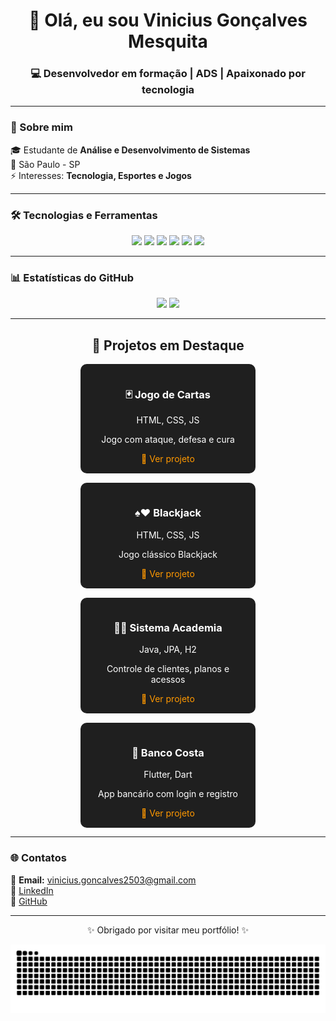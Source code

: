 <h1 align="center">👋 Olá, eu sou Vinicius Gonçalves Mesquita</h1>
<h3 align="center">💻 Desenvolvedor em formação | ADS | Apaixonado por tecnologia</h3>

---

### 🚀 Sobre mim
🎓 Estudante de **Análise e Desenvolvimento de Sistemas**  
📍 São Paulo - SP  
⚡ Interesses: **Tecnologia, Esportes e Jogos**

---

### 🛠️ Tecnologias e Ferramentas
<p align="center">
  <img src="https://img.shields.io/badge/Java-ED8B00?style=for-the-badge&logo=java&logoColor=white"/>
  <img src="https://img.shields.io/badge/Flutter-02569B?style=for-the-badge&logo=flutter&logoColor=white"/>
  <img src="https://img.shields.io/badge/HTML5-E34F26?style=for-the-badge&logo=html5&logoColor=white"/>
  <img src="https://img.shields.io/badge/CSS3-1572B6?style=for-the-badge&logo=css3&logoColor=white"/>
  <img src="https://img.shields.io/badge/JavaScript-F7DF1E?style=for-the-badge&logo=javascript&logoColor=black"/>
  <img src="https://img.shields.io/badge/GitHub-100000?style=for-the-badge&logo=github&logoColor=white"/>
</p>

---

### 📊 Estatísticas do GitHub
<p align="center">
  <img height="180em" src="https://github-readme-stats.vercel.app/api?username=Vini-ZL&show_icons=true&theme=tokyonight&include_all_commits=true&count_private=true"/>
  <img height="180em" src="https://github-readme-stats.vercel.app/api/top-langs/?username=Vini-ZL&layout=compact&langs_count=7&theme=tokyonight"/>
</p>

---

<h2 align="center">📌 Projetos em Destaque</h2>
<div style="display:flex; flex-wrap: wrap; justify-content: center; gap: 15px;">

  <!-- Cards dos projetos (mesmo código HTML acima) -->
  <div style="background:#1f1f1f; color:white; border-radius:10px; padding:15px; width:250px; text-align:center;">
    <h3>🃏 Jogo de Cartas</h3>
    <p>HTML, CSS, JS</p>
    <p>Jogo com ataque, defesa e cura</p>
    <a href="https://github.com/Vini-ZL/jogo-cartas" style="color:#ff9800; text-decoration:none;">🔗 Ver projeto</a>
  </div>
  <div style="background:#1f1f1f; color:white; border-radius:10px; padding:15px; width:250px; text-align:center;">
    <h3>♠️♥️ Blackjack</h3>
    <p>HTML, CSS, JS</p>
    <p>Jogo clássico Blackjack</p>
    <a href="https://github.com/Vini-ZL/blackjack" style="color:#ff9800; text-decoration:none;">🔗 Ver projeto</a>
  </div>
  <div style="background:#1f1f1f; color:white; border-radius:10px; padding:15px; width:250px; text-align:center;">
    <h3>🏋️‍♂️ Sistema Academia</h3>
    <p>Java, JPA, H2</p>
    <p>Controle de clientes, planos e acessos</p>
    <a href="https://github.com/Vini-ZL/academia" style="color:#ff9800; text-decoration:none;">🔗 Ver projeto</a>
  </div>
  <div style="background:#1f1f1f; color:white; border-radius:10px; padding:15px; width:250px; text-align:center;">
    <h3>🏦 Banco Costa</h3>
    <p>Flutter, Dart</p>
    <p>App bancário com login e registro</p>
    <a href="https://github.com/Vini-ZL/banco_costa" style="color:#ff9800; text-decoration:none;">🔗 Ver projeto</a>
  </div>

</div>

---

### 🌐 Contatos
📧 **Email:** vinicius.goncalves2503@gmail.com  
🔗 [LinkedIn](https://www.linkedin.com/in/vinicius-gon%C3%A7alves-137182380/)  
🔗 [GitHub](https://github.com/Vini-ZL)

---

<p align="center">
✨ Obrigado por visitar meu portfólio! ✨  
</p>

<!-- Cobra dos commits -->
<picture>
  <source media="(prefers-color-scheme: dark)" srcset="https://raw.githubusercontent.com/Vini-ZL/Vini-ZL/output/snake-dark.svg" />
  <source media="(prefers-color-scheme: light)" srcset="https://raw.githubusercontent.com/Vini-ZL/Vini-ZL/output/snake-light.svg" />
  <img alt="snake eating my contributions" src="https://raw.githubusercontent.com/Vini-ZL/Vini-ZL/output/snake-light.svg" />
</picture>
